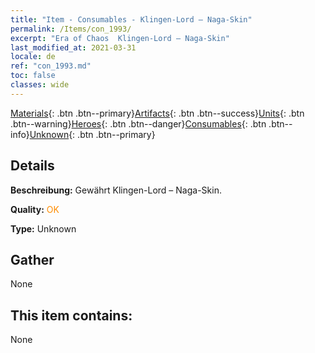 ```yaml
---
title: "Item - Consumables - Klingen-Lord – Naga-Skin"
permalink: /Items/con_1993/
excerpt: "Era of Chaos  Klingen-Lord – Naga-Skin"
last_modified_at: 2021-03-31
locale: de
ref: "con_1993.md"
toc: false
classes: wide
---
```

 [Materials](/de/Items/){: .btn .btn--primary}[Artifacts](/de/Items/Artifacts/){: .btn .btn--success}[Units](/de/Items/Units/){: .btn .btn--warning}[Heroes](/de/Items/Heroes/){: .btn .btn--danger}[Consumables](/de/Items/Consumables/){: .btn .btn--info}[Unknown](/de/Items/Unknown/){: .btn .btn--primary}

## Details
 **Beschreibung:** Gewährt Klingen-Lord – Naga-Skin.

 **Quality:** <span style="color: #FF8C00">OK</span>

 **Type:** Unknown

## Gather

  None

## This item contains:

  None

